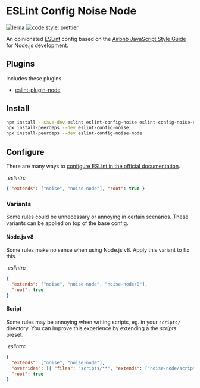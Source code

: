 # ESLint Config Noise Node

[![lerna](https://img.shields.io/badge/maintained%20with-lerna-cc00ff.svg)](https://lerna.js.org/)
[![code style: prettier](https://img.shields.io/badge/code_style-prettier-ff69b4.svg?style=flat-square)](https://github.com/prettier/prettier)

An opinionated [ESLint](https://github.com/eslint/eslint) config based on the [Airbnb JavaScript Style Guide](https://github.com/airbnb/javascript) for Node.js development.

## Plugins

Includes these plugins.

- [eslint-plugin-node](https://github.com/mysticatea/eslint-plugin-node)

## Install

```sh
npm install --save-dev eslint eslint-config-noise eslint-config-noise-node
npx install-peerdeps --dev eslint-config-noise
npx install-peerdeps --dev eslint-config-noise-node
```

## Configure

There are many ways to [configure ESLint in the official documentation](https://eslint.org/docs/user-guide/configuring).

_.eslintrc_

```json
{ "extends": ["noise", "noise-node"], "root": true }
```

### Variants

Some rules could be unnecessary or annoying in certain scenarios. These variants can be applied on top of the base config.

#### Node.js v8

Some rules make no sense when using Node.js v8. Apply this variant to fix this.

_.eslintrc_

```json
{
  "extends": ["noise", "noise-node", "noise-node/8"],
  "root": true
}
```

#### Script

Some rules may be annoying when writing scripts, eg. in your `scripts/` directory. You can improve this experience by extending a the _scripts_ preset.

_.eslintrc_

```json
{
  "extends": ["noise", "noise-node"],
  "overrides": [{ "files": "scripts/**", "extends": ["noise-node/script"] }],
  "root": true
}
```
